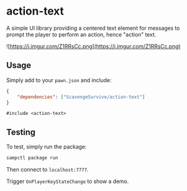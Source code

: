 # action-text

A simple UI library providing a centered text element for messages to prompt the player to perform an action, hence "action" text.

![https://i.imgur.com/Z1RRsCc.png](https://i.imgur.com/Z1RRsCc.png)

## Usage

Simply add to your `pawn.json` and include:

```json
{
    "dependencies": ["ScavengeSurvive/action-text"]
}
```

```pawn
#include <action-text>
```

## Testing

To test, simply run the package:

```bash
sampctl package run
```

Then connect to `localhost:7777`.

Trigger `OnPlayerKeyStateChange` to show a demo.
